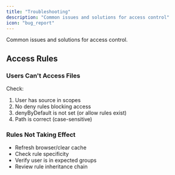 ```yaml
---
title: "Troubleshooting"
description: "Common issues and solutions for access control"
icon: "bug_report"
---
```


Common issues and solutions for access control.

## Access Rules

### Users Can't Access Files

Check:
1. User has source in scopes
2. No deny rules blocking access
3. denyByDefault is not set (or allow rules exist)
4. Path is correct (case-sensitive)

### Rules Not Taking Effect

- Refresh browser/clear cache
- Check rule specificity
- Verify user is in expected groups
- Review rule inheritance chain
